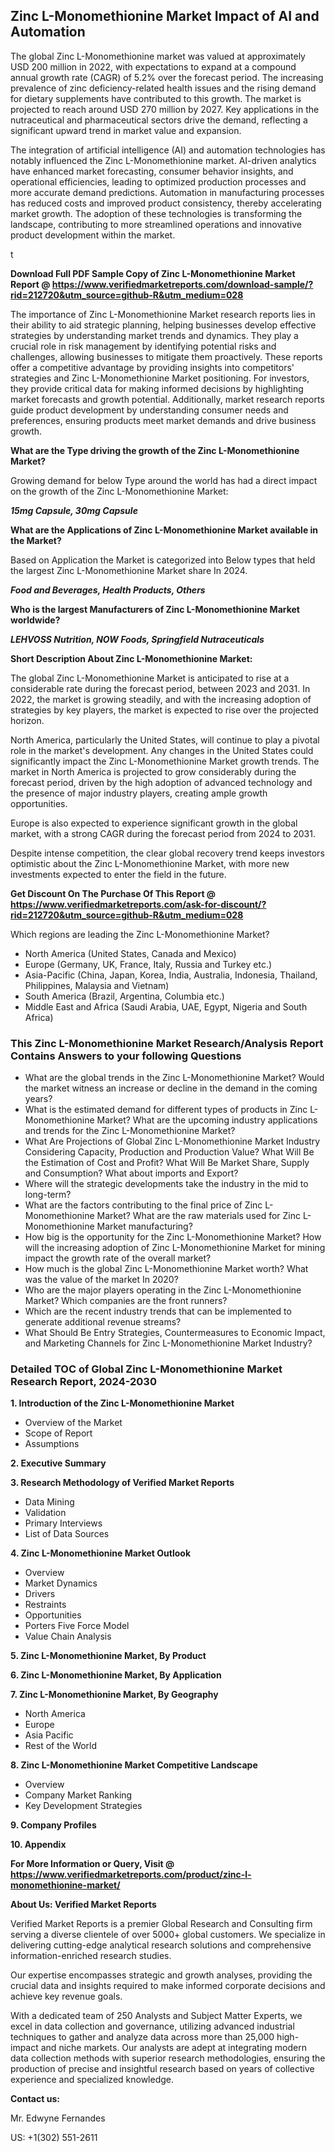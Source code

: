 <h2>Zinc L-Monomethionine Market Impact of AI and Automation</h2><p>The global Zinc L-Monomethionine market was valued at approximately USD 200 million in 2022, with expectations to expand at a compound annual growth rate (CAGR) of 5.2% over the forecast period. The increasing prevalence of zinc deficiency-related health issues and the rising demand for dietary supplements have contributed to this growth. The market is projected to reach around USD 270 million by 2027. Key applications in the nutraceutical and pharmaceutical sectors drive the demand, reflecting a significant upward trend in market value and expansion.</p><p>The integration of artificial intelligence (AI) and automation technologies has notably influenced the Zinc L-Monomethionine market. AI-driven analytics have enhanced market forecasting, consumer behavior insights, and operational efficiencies, leading to optimized production processes and more accurate demand predictions. Automation in manufacturing processes has reduced costs and improved product consistency, thereby accelerating market growth. The adoption of these technologies is transforming the landscape, contributing to more streamlined operations and innovative product development within the market.</p>t</p><p id="" class=""><strong>Download Full PDF Sample Copy of Zinc L-Monomethionine Market Report @ <a href="https://www.verifiedmarketreports.com/download-sample/?rid=212720&utm_source=github-R&utm_medium=028" target="_blank">https://www.verifiedmarketreports.com/download-sample/?rid=212720&utm_source=github-R&utm_medium=028</a></strong></p><p>The importance of&nbsp;Zinc L-Monomethionine Market research reports lies in their ability to aid strategic planning, helping businesses develop effective strategies by understanding market trends and dynamics. They play a crucial role in risk management by identifying potential risks and challenges, allowing businesses to mitigate them proactively. These reports offer a competitive advantage by providing insights into competitors' strategies and Zinc L-Monomethionine Market positioning. For investors, they provide critical data for making informed decisions by highlighting market forecasts and growth potential. Additionally, market research reports guide product development by understanding consumer needs and preferences, ensuring products meet market demands and drive business growth.</p><p><strong>What are the&nbsp;Type driving the growth of the Zinc L-Monomethionine Market?</strong></p><p id="" class="">Growing demand for below Type around the world has had a direct impact on the growth of the Zinc L-Monomethionine Market:</p><em><strong>15mg Capsule, 30mg Capsule</strong></em></p><strong>What are the&nbsp;Applications&nbsp;of Zinc L-Monomethionine Market available in the Market?</strong></p><p id="" class="">Based on Application the Market is categorized into Below types that held the largest Zinc L-Monomethionine Market share In 2024.</p><em><strong>Food and Beverages, Health Products, Others</strong></em></p><strong>Who is the largest Manufacturers of Zinc L-Monomethionine Market worldwide?</strong></p><p><em><strong>LEHVOSS Nutrition, NOW Foods, Springfield Nutraceuticals</strong></em></p><p id="" class=""><strong>Short Description About Zinc L-Monomethionine Market:</strong></p><p>The global Zinc L-Monomethionine Market is anticipated to rise at a considerable rate during the forecast period, between 2023 and 2031. In 2022, the market is growing steadily, and with the increasing adoption of strategies by key players, the market is expected to rise over the projected horizon.</p><p>North America, particularly the United States, will continue to play a pivotal role in the market's development. Any changes in the United States could significantly impact the Zinc L-Monomethionine Market growth trends. The market in North America is projected to grow considerably during the forecast period, driven by the high adoption of advanced technology and the presence of major industry players, creating ample growth opportunities.</p><p>Europe is also expected to experience significant growth in the global market, with a strong CAGR during the forecast period from 2024 to 2031.</p><p>Despite intense competition, the clear global recovery trend keeps investors optimistic about the Zinc L-Monomethionine Market, with more new investments expected to enter the field in the future.</p><p id="" class=""><strong>Get Discount On The Purchase Of This Report @ <a href="https://www.verifiedmarketreports.com/ask-for-discount/?rid=212720&utm_source=github-R&utm_medium=028" target="_blank">https://www.verifiedmarketreports.com/ask-for-discount/?rid=212720&utm_source=github-R&utm_medium=028</a></strong></p>Which regions are leading the Zinc L-Monomethionine Market?</p><ul><li>North America (United States, Canada and Mexico)</li><li>Europe (Germany, UK, France, Italy, Russia and Turkey etc.)</li><li>Asia-Pacific (China, Japan, Korea, India, Australia, Indonesia, Thailand, Philippines, Malaysia and Vietnam)</li><li>South America (Brazil, Argentina, Columbia etc.)</li><li>Middle East and Africa (Saudi Arabia, UAE, Egypt, Nigeria and South Africa)</li></ul><h3 id="" class="">This Zinc L-Monomethionine Market Research/Analysis Report Contains Answers to your following Questions</h3><ul><li>What are the global trends in the Zinc L-Monomethionine Market? Would the market witness an increase or decline in the demand in the coming years?</li><li>What is the estimated demand for different types of products in Zinc L-Monomethionine Market? What are the upcoming industry applications and trends for the Zinc L-Monomethionine Market?</li><li>What Are Projections of Global Zinc L-Monomethionine Market Industry Considering Capacity, Production and Production Value? What Will Be the Estimation of Cost and Profit? What Will Be Market Share, Supply and Consumption? What about imports and Export?</li><li>Where will the strategic developments take the industry in the mid to long-term?</li><li>What are the factors contributing to the final price of Zinc L-Monomethionine Market? What are the raw materials used for Zinc L-Monomethionine Market manufacturing?</li><li>How big is the opportunity for the Zinc L-Monomethionine Market? How will the increasing adoption of Zinc L-Monomethionine Market for mining impact the growth rate of the overall market?</li><li>How much is the global Zinc L-Monomethionine Market worth? What was the value of the market In 2020?</li><li>Who are the major players operating in the Zinc L-Monomethionine Market? Which companies are the front runners?</li><li>Which are the recent industry trends that can be implemented to generate additional revenue streams?</li><li>What Should Be Entry Strategies, Countermeasures to Economic Impact, and Marketing Channels for Zinc L-Monomethionine Market Industry?</li></ul><h3 id="" class="">Detailed TOC of Global Zinc L-Monomethionine Market Research Report, 2024-2030</h3><p id="" class=""><strong>1. Introduction of the Zinc L-Monomethionine Market</strong></p><ul><li>Overview of the Market</li><li>Scope of Report</li><li>Assumptions</li></ul><p id="" class=""><strong>2. Executive Summary</strong></p><p id="" class=""><strong>3. Research Methodology of Verified Market Reports</strong></p><ul><li>Data Mining</li><li>Validation</li><li>Primary Interviews</li><li>List of Data Sources</li></ul><p id="" class=""><strong>4. Zinc L-Monomethionine Market Outlook</strong></p><ul><li>Overview</li><li>Market Dynamics</li><li>Drivers</li><li>Restraints</li><li>Opportunities</li><li>Porters Five Force Model</li><li>Value Chain Analysis</li></ul><p id="" class=""><strong>5. Zinc L-Monomethionine Market, By Product</strong></p><p id="" class=""><strong>6. Zinc L-Monomethionine Market, By Application</strong></p><p id="" class=""><strong>7. Zinc L-Monomethionine Market, By Geography</strong></p><ul><li>North America</li><li>Europe</li><li>Asia Pacific</li><li>Rest of the World</li></ul><p id="" class=""><strong>8. Zinc L-Monomethionine Market Competitive Landscape</strong></p><ul><li>Overview</li><li>Company Market Ranking</li><li>Key Development Strategies</li></ul><p id="" class=""><strong>9. Company Profiles</strong></p><p id="" class=""><strong>10. Appendix</strong></p><p id="" class=""><strong>For More Information or Query, Visit @ <a href="https://www.verifiedmarketreports.com/product/zinc-l-monomethionine-market/" target="_blank">https://www.verifiedmarketreports.com/product/zinc-l-monomethionine-market/</a></strong></p><p id="" class=""><strong>About Us: Verified Market Reports</strong></p><p id="" class="">Verified Market Reports is a premier Global Research and Consulting firm serving a diverse clientele of over 5000+ global customers. We specialize in delivering cutting-edge analytical research solutions and comprehensive information-enriched research studies.</p><p id="" class="">Our expertise encompasses strategic and growth analyses, providing the crucial data and insights required to make informed corporate decisions and achieve key revenue goals.</p><p id="" class="">With a dedicated team of 250 Analysts and Subject Matter Experts, we excel in data collection and governance, utilizing advanced industrial techniques to gather and analyze data across more than 25,000 high-impact and niche markets. Our analysts are adept at integrating modern data collection methods with superior research methodologies, ensuring the production of precise and insightful research based on years of collective experience and specialized knowledge.</p><p id="" class=""><strong>Contact us:</strong></p><p id="" class="">Mr. Edwyne Fernandes</p><p id="" class="">US: +1(302) 551-2611</p>